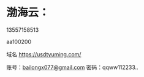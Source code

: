 # 渤海云：

13557158513

aa100200


域名
https://usdtyuming.com/

账号：bailongx077@gmail.com 密码：qqww112233..
